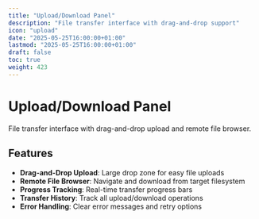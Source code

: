 ```yaml
---
title: "Upload/Download Panel"
description: "File transfer interface with drag-and-drop support"
icon: "upload"
date: "2025-05-25T16:00:00+01:00"
lastmod: "2025-05-25T16:00:00+01:00"
draft: false
toc: true
weight: 423
---
```


# Upload/Download Panel

File transfer interface with drag-and-drop upload and remote file browser.

## Features

- **Drag-and-Drop Upload**: Large drop zone for easy file uploads
- **Remote File Browser**: Navigate and download from target filesystem
- **Progress Tracking**: Real-time transfer progress bars
- **Transfer History**: Track all upload/download operations
- **Error Handling**: Clear error messages and retry options 